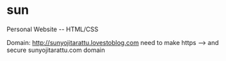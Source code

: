# sun
Personal Website -- HTML/CSS

Domain: http://sunyojitarattu.lovestoblog.com 
need to make https --> and secure sunyojitarattu.com domain

